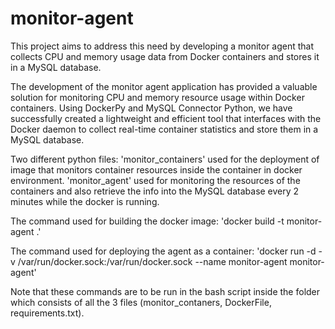 # monitor-agent
This project aims to address this need by developing a monitor agent that collects CPU and memory usage data from Docker containers and stores it in a MySQL database.  

The development of the monitor agent application has provided a valuable solution for monitoring CPU and memory resource usage within Docker containers. Using DockerPy and MySQL Connector Python, we have successfully created a lightweight and efficient tool that interfaces with the Docker daemon to collect real-time container statistics and store them in a MySQL database.


Two different python files: 'monitor_containers' used for the deployment of image that monitors container resources inside the container in docker environment. 'monitor_agent' used for monitoring the resources of the containers and also retrieve the info into the MySQL database every 2 minutes while the docker is running.


The command used for building the docker image: 'docker build -t monitor-agent .' 

The command used for deploying the agent as a container: 'docker run -d -v /var/run/docker.sock:/var/run/docker.sock --name monitor-agent monitor-agent'

Note that these commands are to be run in the bash script inside the folder which consists of all the 3 files (monitor_contaners, DockerFile, requirements.txt).






